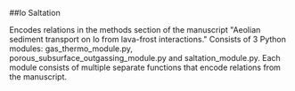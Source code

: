 ##Io Saltation

Encodes relations in the methods section of the manuscript "Aeolian sediment transport on Io from lava-frost interactions." Consists of 3 Python modules: gas_thermo_module.py, porous_subsurface_outgassing_module.py and saltation_module.py. Each module consists of multiple separate functions that encode relations from the manuscript.
